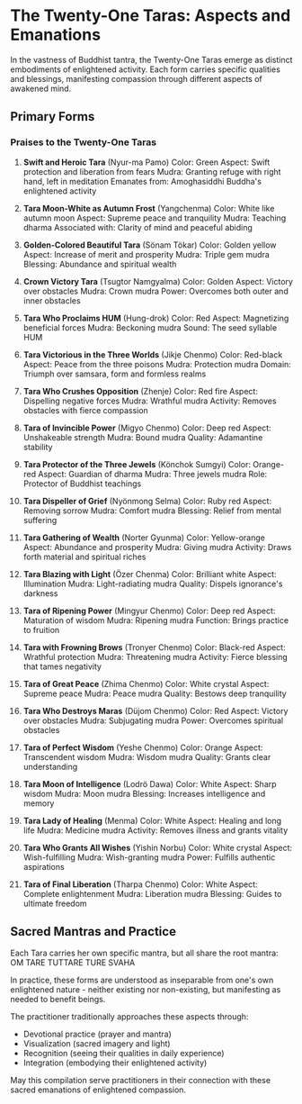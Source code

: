 # The Twenty-One Taras: Aspects and Emanations

In the vastness of Buddhist tantra, the Twenty-One Taras emerge as distinct embodiments of enlightened activity. Each form carries specific qualities and blessings, manifesting compassion through different aspects of awakened mind.

## Primary Forms

### Praises to the Twenty-One Taras

1. **Swift and Heroic Tara** (Nyur-ma Pamo)
   Color: Green
   Aspect: Swift protection and liberation from fears
   Mudra: Granting refuge with right hand, left in meditation
   Emanates from: Amoghasiddhi Buddha's enlightened activity

2. **Tara Moon-White as Autumn Frost** (Yangchenma)
   Color: White like autumn moon
   Aspect: Supreme peace and tranquility
   Mudra: Teaching dharma
   Associated with: Clarity of mind and peaceful abiding

3. **Golden-Colored Beautiful Tara** (Sönam Tökar)
   Color: Golden yellow
   Aspect: Increase of merit and prosperity
   Mudra: Triple gem mudra
   Blessing: Abundance and spiritual wealth

4. **Crown Victory Tara** (Tsugtor Namgyalma)
   Color: Golden
   Aspect: Victory over obstacles
   Mudra: Crown mudra
   Power: Overcomes both outer and inner obstacles

5. **Tara Who Proclaims HUM** (Hung-drok)
   Color: Red
   Aspect: Magnetizing beneficial forces
   Mudra: Beckoning mudra
   Sound: The seed syllable HUM

6. **Tara Victorious in the Three Worlds** (Jikje Chenmo)
   Color: Red-black
   Aspect: Peace from the three poisons
   Mudra: Protection mudra
   Domain: Triumph over samsara, form and formless realms

7. **Tara Who Crushes Opposition** (Zhenje)
   Color: Red fire
   Aspect: Dispelling negative forces
   Mudra: Wrathful mudra
   Activity: Removes obstacles with fierce compassion

8. **Tara of Invincible Power** (Migyo Chenmo)
   Color: Deep red
   Aspect: Unshakeable strength
   Mudra: Bound mudra
   Quality: Adamantine stability

9. **Tara Protector of the Three Jewels** (Könchok Sumgyi)
   Color: Orange-red
   Aspect: Guardian of dharma
   Mudra: Three jewels mudra
   Role: Protector of Buddhist teachings

10. **Tara Dispeller of Grief** (Nyönmong Selma)
    Color: Ruby red
    Aspect: Removing sorrow
    Mudra: Comfort mudra
    Blessing: Relief from mental suffering

11. **Tara Gathering of Wealth** (Norter Gyunma)
    Color: Yellow-orange
    Aspect: Abundance and prosperity
    Mudra: Giving mudra
    Activity: Draws forth material and spiritual riches

12. **Tara Blazing with Light** (Özer Chenma)
    Color: Brilliant white
    Aspect: Illumination
    Mudra: Light-radiating mudra
    Quality: Dispels ignorance's darkness

13. **Tara of Ripening Power** (Mingyur Chenmo)
    Color: Deep red
    Aspect: Maturation of wisdom
    Mudra: Ripening mudra
    Function: Brings practice to fruition

14. **Tara with Frowning Brows** (Tronyer Chenmo)
    Color: Black-red
    Aspect: Wrathful protection
    Mudra: Threatening mudra
    Activity: Fierce blessing that tames negativity

15. **Tara of Great Peace** (Zhima Chenmo)
    Color: White crystal
    Aspect: Supreme peace
    Mudra: Peace mudra
    Quality: Bestows deep tranquility

16. **Tara Who Destroys Maras** (Düjom Chenmo)
    Color: Red
    Aspect: Victory over obstacles
    Mudra: Subjugating mudra
    Power: Overcomes spiritual obstacles

17. **Tara of Perfect Wisdom** (Yeshe Chenmo)
    Color: Orange
    Aspect: Transcendent wisdom
    Mudra: Wisdom mudra
    Quality: Grants clear understanding

18. **Tara Moon of Intelligence** (Lodrö Dawa)
    Color: White
    Aspect: Sharp wisdom
    Mudra: Moon mudra
    Blessing: Increases intelligence and memory

19. **Tara Lady of Healing** (Menma)
    Color: White
    Aspect: Healing and long life
    Mudra: Medicine mudra
    Activity: Removes illness and grants vitality

20. **Tara Who Grants All Wishes** (Yishin Norbu)
    Color: White crystal
    Aspect: Wish-fulfilling
    Mudra: Wish-granting mudra
    Power: Fulfills authentic aspirations

21. **Tara of Final Liberation** (Tharpa Chenmo)
    Color: White
    Aspect: Complete enlightenment
    Mudra: Liberation mudra
    Blessing: Guides to ultimate freedom

## Sacred Mantras and Practice

Each Tara carries her own specific mantra, but all share the root mantra:
OM TARE TUTTARE TURE SVAHA

In practice, these forms are understood as inseparable from one's own enlightened nature - neither existing nor non-existing, but manifesting as needed to benefit beings.

The practitioner traditionally approaches these aspects through:
- Devotional practice (prayer and mantra)
- Visualization (sacred imagery and light)
- Recognition (seeing their qualities in daily experience)
- Integration (embodying their enlightened activity)

May this compilation serve practitioners in their connection with these sacred emanations of enlightened compassion.

